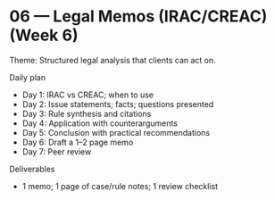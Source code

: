 # 06 — Legal Memos (IRAC/CREAC) (Week 6)

Theme: Structured legal analysis that clients can act on.

Daily plan
- Day 1: IRAC vs CREAC; when to use
- Day 2: Issue statements; facts; questions presented
- Day 3: Rule synthesis and citations
- Day 4: Application with counterarguments
- Day 5: Conclusion with practical recommendations
- Day 6: Draft a 1–2 page memo
- Day 7: Peer review

Deliverables
- 1 memo; 1 page of case/rule notes; 1 review checklist
